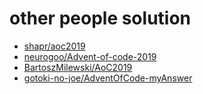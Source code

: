 # other people solution

- [shapr/aoc2019](https://github.com/shapr/aoc2019)
- [neurogoo/Advent-of-code-2019](https://github.com/neurogoo/Advent-of-code-2019)
- [BartoszMilewski/AoC2019](https://github.com/BartoszMilewski/AoC2019)
- [gotoki-no-joe/AdventOfCode-myAnswer](https://github.com/gotoki-no-joe/AdventOfCode-myAnswer/tree/master/2019)